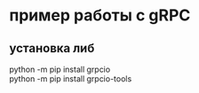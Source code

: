 пример работы с gRPC
=
установка либ
-
python -m pip install grpcio  
python -m pip install grpcio-tools
